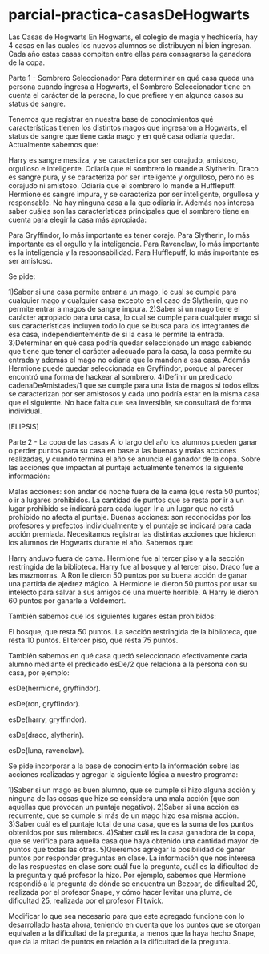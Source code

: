 # parcial-practica-casasDeHogwarts

Las Casas de Hogwarts
En Hogwarts, el colegio de magia y hechicería, hay 4 casas en las cuales los nuevos alumnos se distribuyen ni bien ingresan. Cada año estas casas compiten entre ellas para consagrarse la ganadora de la copa.

Parte 1 - Sombrero Seleccionador
Para determinar en qué casa queda una persona cuando ingresa a Hogwarts, el Sombrero Seleccionador tiene en cuenta el carácter de la persona, lo que prefiere y en algunos casos su status de sangre.


Tenemos que registrar en nuestra base de conocimientos qué características tienen los distintos magos que ingresaron a Hogwarts, el status de sangre que tiene cada mago y en qué casa odiaría quedar. Actualmente sabemos que:

Harry es sangre mestiza, y se caracteriza por ser corajudo, amistoso, orgulloso e inteligente. Odiaría que el sombrero lo mande a Slytherin.
Draco es sangre pura, y se caracteriza por ser inteligente y orgulloso, pero no es corajudo ni amistoso. Odiaría que el sombrero lo mande a Hufflepuff.
Hermione es sangre impura, y se caracteriza por ser inteligente, orgullosa y responsable. No hay ninguna casa a la que odiaría ir.
Además nos interesa saber cuáles son las características principales que el sombrero tiene en cuenta para elegir la casa más apropiada:

Para Gryffindor, lo más importante es tener coraje.
Para Slytherin, lo más importante es el orgullo y la inteligencia.
Para Ravenclaw, lo más importante es la inteligencia y la responsabilidad.
Para Hufflepuff, lo más importante es ser amistoso.

Se pide:

1)Saber si una casa permite entrar a un mago, lo cual se cumple para cualquier mago y cualquier casa excepto en el caso de Slytherin, que no permite entrar a magos de sangre impura.
2)Saber si un mago tiene el carácter apropiado para una casa, lo cual se cumple para cualquier mago si sus características incluyen todo lo que se busca para los integrantes de esa casa, independientemente de si la casa le permite la entrada.
3)Determinar en qué casa podría quedar seleccionado un mago sabiendo que tiene que tener el carácter adecuado para la casa, la casa permite su entrada y además el mago no odiaría que lo manden a esa casa. Además Hermione puede quedar seleccionada en Gryffindor, porque al parecer encontró una forma de hackear al sombrero.
4)Definir un predicado cadenaDeAmistades/1 que se cumple para una lista de magos si todos ellos se caracterizan por ser amistosos y cada uno podría estar en la misma casa que el siguiente. No hace falta que sea inversible, se consultará de forma individual.

[ELIPSIS]

Parte 2 - La copa de las casas
A lo largo del año los alumnos pueden ganar o perder puntos para su casa en base a las buenas y malas acciones realizadas, y cuando termina el año se anuncia el ganador de la copa. Sobre las acciones que impactan al puntaje actualmente tenemos la siguiente información:

Malas acciones: son andar de noche fuera de la cama (que resta 50 puntos) o ir a lugares prohibidos. La cantidad de puntos que se resta por ir a un lugar prohibido se indicará para cada lugar. Ir a un lugar que no está prohibido no afecta al puntaje.
Buenas acciones: son reconocidas por los profesores y prefectos individualmente y el puntaje se indicará para cada acción premiada.
Necesitamos registrar las distintas acciones que hicieron los alumnos de Hogwarts durante el año. Sabemos que:

Harry anduvo fuera de cama.
Hermione fue al tercer piso y a la sección restringida de la biblioteca.
Harry fue al bosque y al tercer piso.
Draco fue a las mazmorras.
A Ron le dieron 50 puntos por su buena acción de ganar una partida de ajedrez mágico.
A Hermione le dieron 50 puntos por usar su intelecto para salvar a sus amigos de una muerte horrible.
A Harry le dieron 60 puntos por ganarle a Voldemort.

También sabemos que los siguientes lugares están prohibidos:

El bosque, que resta 50 puntos.
La sección restringida de la biblioteca, que resta 10 puntos.
El tercer piso, que resta 75 puntos.

También sabemos en qué casa quedó seleccionado efectivamente cada alumno mediante el predicado esDe/2 que relaciona a la persona con su casa, por ejemplo:

esDe(hermione, gryffindor).

esDe(ron, gryffindor).

esDe(harry, gryffindor).

esDe(draco, slytherin).

esDe(luna, ravenclaw).


Se pide incorporar a la base de conocimiento la información sobre las acciones realizadas y agregar la siguiente lógica a nuestro programa:

1)Saber si un mago es buen alumno, que se cumple si hizo alguna acción y ninguna de las cosas que hizo se considera una mala acción (que son aquellas que provocan un puntaje negativo).
2)Saber si una acción es recurrente, que se cumple si más de un mago hizo esa misma acción.
3)Saber cuál es el puntaje total de una casa, que es la suma de los puntos obtenidos por sus miembros.
4)Saber cuál es la casa ganadora de la copa, que se verifica para aquella casa que haya obtenido una cantidad mayor de puntos que todas las otras.
5)Queremos agregar la posibilidad de ganar puntos por responder preguntas en clase. La información que nos interesa de las respuestas en clase son: cuál fue la pregunta, cuál es la dificultad de la pregunta y qué profesor la hizo.
Por ejemplo, sabemos que Hermione respondió a la pregunta de dónde se encuentra un Bezoar, de dificultad 20, realizada por el profesor Snape, y cómo hacer levitar una pluma, de dificultad 25, realizada por el profesor Flitwick.

Modificar lo que sea necesario para que este agregado funcione con lo desarrollado hasta ahora, teniendo en cuenta que los puntos que se otorgan equivalen a la dificultad de la pregunta, a menos que la haya hecho Snape, que da la mitad de puntos en relación a la dificultad de la pregunta.

